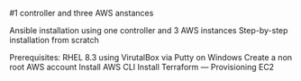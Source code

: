 #1 controller and three AWS anstances

Ansible installation using one controller and 3 AWS instances 
Step-by-step installation from scratch

Prerequisites:
RHEL 8.3 using VirutalBox via Putty on Windows
Create a non root AWS account
Install AWS CLI
Install Terraform — Provisioning EC2
